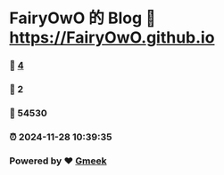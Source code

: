 # FairyOwO 的 Blog :link: https://FairyOwO.github.io 
### :page_facing_up: [4](https://FairyOwO.github.io/tag.html) 
### :speech_balloon: 2 
### :hibiscus: 54530 
### :alarm_clock: 2024-11-28 10:39:35 
### Powered by :heart: [Gmeek](https://github.com/Meekdai/Gmeek)
